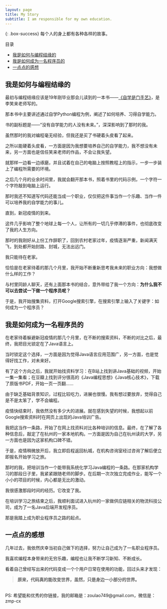 ```yaml
---
layout: page
title: My Story
subtitle: I am responsible for my own education.
---
```


{: .box-success}
每个人的身上都有各种各样的故事。

目录
- [我是如何与编程结缘的](#我是如何与编程结缘的)
- [我是如何成为一名程序员的](#我是如何成为一名程序员的)
- [一点点的感想](#一点点的感想)

## 我是如何与编程结缘的

最初与编程结缘应该是19年刚毕业那会儿读到的一本书——[《自学是门手艺》](https://book.douban.com/subject/34432673/?dt_dapp=1)，是李笑来老师写的。

那本书中主要讲述通过自学Python编程为例，阐述了如何培养、习得自学能力。

书的副标题是——“没有自学能力的人没有未来。”，深深影响到了那时的我。

虽然那时的我对编程毫无经验，但我还是买了书硬着头皮看了起来。

之所以能硬着头皮看，一方面是因为我想要培养自己的自学能力，我不想没有未来，另一方面也是信任笑来老师的作品，不会让我失望。

就那样一边看一边琢磨，并且试着在自己的电脑上按照教程上的指示，一步一步装上了编程所需要的环境。

之后几个月的业余时间里，我就会翻开那本书，照着书里的代码示例，一个字符一个字符敲到电脑上运行。

那时我还不知道写代码还能当成一个职业，仅仅把这件事当作一个乐趣、当作一件可以培养我的自学能力的事儿。

直到，新冠疫情的到来。

这件几乎影响了整个地球上每一个人，让所有的一切几乎停滞的事件，也彻底改变了我的人生方向。

那时的我刚好从上份工作辞职了，回到农村老家过年，疫情逐渐严重，新闻满天飞，到处都开始封路、封城，无法出远门。

我只能待在老家。

恰恰是在老家待着的那几个月里，我开始不断重新思考我未来的职业方向：我想做什么样的工作？

与村里同龄人聊天，还有上面那本书的结合，意外带给了我一个方向：**为什么我不可以去尝试一下做一个程序员呢？**

于是，我开始搜集资料，打开Google搜索引擎，在搜索引擎上输入了关键字：如何成为一个程序员？

## 我是如何成为一名程序员的

在老家待着躲避新冠疫情的那几个月里，在不断的搜索资料，不断的对比之后，最终，我把目光锁定在了Java语言上。

当时锁定这个选择，一方面是因为觉得Java语言应用范围广，另一方面，也是觉得好找工作，对未来好。

有了这个方向之后，我就开始找资料学习：在B站上找到讲Java基础的视频，开始一集一集看；在豆瓣上找到评分很高的《Java编程思想》《Java核心技术》，下载了原版书PDF，开始一页一页翻……

由于缺乏基础背景知识，过程比较吃力，进展也很慢。我有想过要放弃，觉得自己是不是太笨了，学不会编程。

疫情快结束时，我依然没有多少大的进展。就在感到失望的时候，我想起以前Google搜索资料时在网页上出现的Java培训广告。

我把这当作一条路，开始了在网上找资料对比各种培训的信息。最终，在了解了各种信息后，敲定了在杭州的一家本地机构。一方面是因为自己在杭州读的大学，另一方面也是因为这家机构口碑不错。

于是，疫情稍微放开后，我立即启程返回杭城，在机构咨询室经过咨询了解后便立即报名开始学习之旅。

那时的我，把培训当作一个能带我系统化学习Java编程的一条路。在那家机构学习的那段日子里，我紧紧跟随老师的脚步。在后期一次次独立完成作业，能写一个小小的项目的时候，内心都是无比的激动。

我很感激那段时间的经历。它改变了我。

在培训学习之旅结束之后，我顺利面试进入杭州的一家做供应链相关的物流科技公司，成为了一名Java后端开发程序员。

那是我踏上成为职业程序员之路的起点。

## 一点点的感想

几年过去，我依然庆幸当初自己做下的选择，努力让自己成为了一名职业程序员。

我喜欢编程本身带来的无穷乐趣，编程也让我不断学习新知、不断成长。

看着自己曾经写出来的代码变成一个个用户日常在使用的功能，回过头来才发现：

> **原来，代码真的能改变世界，虽然，只是身边一小部分的世界。**


<br>
PS: 希望能和优秀的你链接，我的邮箱是：zoulao749@gmail.com，微信是：zmp-cx

[1]: https://book.douban.com/subject/34432673/?dt_dapp=1 "没有自学能力的人没有未来"
